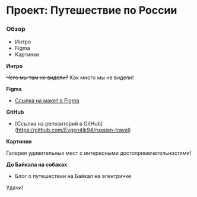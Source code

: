 # Проект: Путешествие по России

### Обзор
* Интро
* Figma
* Картинки

**Интро**

~~Чего мы там не видели?~~
Как много мы не видели!

**Figma**

* [Ссылка на макет в Figma](https://www.figma.com/file/5S2WSbEFL6awjVWJ0NWL8Q/Sprint-3_-Russia-_-desktop-mobile?node-id=28503%3A0)

**GitHub**

* [Ссылка на репозиторий в GitHub] (https://github.com/Evgen4ik94/russian-travel)

**Картинки**

Галерея удивительных мест с интересными достопримечательностями!

**До Байкала на собаках**

* Блог о путешествии на Байкал на электричке

Удачи!
